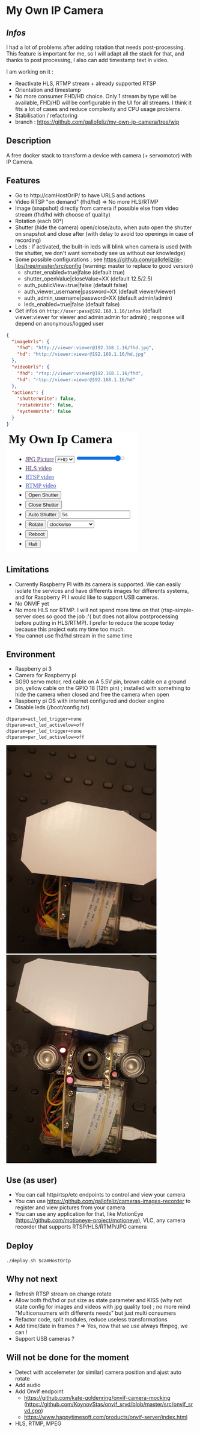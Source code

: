 # My Own IP Camera

## *Infos*

I had a lot of problems after adding rotation that needs post-processing. This feature is important for me, so I will adapt all the stack for that, and thanks to post processing, I also can add timestamp text in video.

I am working on it :
- Reactivate HLS, RTMP stream + already supported RTSP
- Orientation and timestamp
- No more consumer FHD/HD choice. Only 1 stream by type will be available, FHD/HD will be configurable in the UI for all streams. I think it fits a lot of cases and reduce complexity and CPU usage problems.
- Stabilisation / refactoring
- branch : https://github.com/gallofeliz/my-own-ip-camera/tree/wip

## Description

A free docker stack to transform a device with camera (+ servomotor) with IP Camera.

## Features

- Go to http://camHostOrIP/ to have URLS and actions
- Video RTSP "on demand" (fhd/hd) => No more HLS/RTMP
- Image (snapshot) directly from camera if possible else from video stream (fhd/hd with choose of quality)
- Rotation (each 90°)
- Shutter (hide the camera) open/close/auto, when auto open the shutter on snapshot and close after (with delay to avoid too openings in case of recording)
- Leds : if activated, the built-in leds will blink when camera is used (with the shutter, we don't want somebody see us without our knowledge)
- Some possible configurations ; see https://github.com/gallofeliz/js-libs/tree/master/src/config (warning: master to replace to good version)
  - shutter_enabled=true|false (default true)
  - shutter_openValue|closeValue=XX (default 12.5/2.5)
  - auth_publicView=true|false (default false)
  - auth_viewer_username|password=XX (default viewer/viewer)
  - auth_admin_username|password=XX (default admin/admin)
  - leds_enabled=true|false (default false)
- Get infos on `http://user:pass@192.168.1.16/infos` (default viewer:viewer for viewer and admin:admin for admin) ; response will depend on anonymous/logged user
```json
{
  "imageUrls": {
    "fhd": "http://viewer:viewer@192.168.1.16/fhd.jpg",
    "hd": "http://viewer:viewer@192.168.1.16/hd.jpg"
  },
  "videoUrls": {
    "fhd": "rtsp://viewer:viewer@192.168.1.16/fhd",
    "hd": "rtsp://viewer:viewer@192.168.1.16/hd"
  },
  "actions": {
    "shutterWrite": false,
    "rotateWrite": false,
    "systemWrite": false
  }
}
```

![](doc/ui.png)

## Limitations

- Currently Raspberry PI with its camera is supported. We can easily isolate the services and have differents images for differents systems, and for Raspberry PI I would like to support USB cameras.
- No ONVIF yet
- No more HLS nor RTMP. I will not spend more time on that (rtsp-simple-server does so good the job :'( but does not allow postprocessing before putting in HLS/RTMP). I prefer to reduce the scope today because this project eats my time too much.
- You cannot use fhd/hd stream in the same time

## Environment

- Raspberry pi 3
- Camera for Raspberry pi
- SG90 servo motor, red cable on A 5.5V pin, brown cable on a ground pin, yellow cable on the GPIO 18 (12th pin) ; installed with something to hide the camera when closed and free the camera when open
- Raspberry pi OS with internet configured and docker engine
- Disable leds (/boot/config.txt)
```
dtparam=act_led_trigger=none
dtparam=act_led_activelow=off
dtparam=pwr_led_trigger=none
dtparam=pwr_led_activelow=off
```

![](doc/device-shutter-closed.jpg) ![](doc/device-shutter-open.jpg)

## Use (as user)

- You can call http/rtsp/etc endpoints to control and view your camera
- You can use https://github.com/gallofeliz/cameras-images-recorder to register and view pictures from your camera
- You can use any application for that, like MotionEye (https://github.com/motioneye-project/motioneye), VLC, any camera recorder that supports RTSP/HLS/RTMP/JPG camera

## Deploy

`./deploy.sh $camHostOrIp`

## Why not next
- Refresh RTSP stream on change rotate
- Allow both fhd/hd or put size as state parameter and KISS (why not state config for images and videos with jpg quality too) ; no more mind "Multiconsumers with differents needs" but just multi consumers
- Refactor code, split modules, reduce useless transformations
- Add time/date in frames ? => Yes, now that we use always ffmpeg, we can !
- Support USB cameras ?

## Will not be done for the moment
- Detect with accelemeter (or similar) camera position and ajust auto rotate
- Add audio
- Add Onvif endpoint
  - https://github.com/kate-goldenring/onvif-camera-mocking (https://github.com/KoynovStas/onvif_srvd/blob/master/src/onvif_srvd.cpp)
  - https://www.happytimesoft.com/products/onvif-server/index.html
- HLS, RTMP, MPEG
